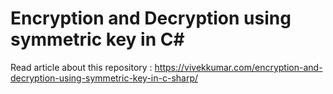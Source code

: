 # Encryption and Decryption using symmetric key in C#

Read article about this repository : https://vivekkumar.com/encryption-and-decryption-using-symmetric-key-in-c-sharp/
